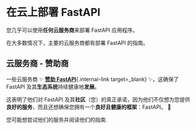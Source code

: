 # 在云上部署 FastAPI

您几乎可以使用**任何云服务商**来部署 FastAPI 应用程序。

在大多数情况下，主要的云服务商都有部署 FastAPI 的指南。

## 云服务商 - 赞助商

一些云服务商 ✨ [**赞助 FastAPI**](../help-fastapi.md#sponsor-the-author){.internal-link target=_blank} ✨，这确保了FastAPI 及其**生态系统**持续健康地**发展**。

这表明了他们对 FastAPI 及其**社区**（您）的真正承诺，因为他们不仅想为您提供**良好的服务**，而且还想确保您拥有一个**良好且健康的框架**：FastAPI。 🙇

您可能想尝试他们的服务并阅读他们的指南.
